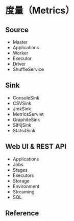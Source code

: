 # 度量（Metrics）

## Source

* Master
* Applications
* Worker
* Executor
* Driver
* ShuffleService

## Sink

* ConsoleSink
* CSVSink
* JmxSink
* MetricsServlet
* GraphiteSink
* Slf4jSink
* StatsdSink

## Web UI & REST API

* Applications
* Jobs
* Stages
* Executors
* Storage
* Environment
* Streaming
* SQL

## Reference

